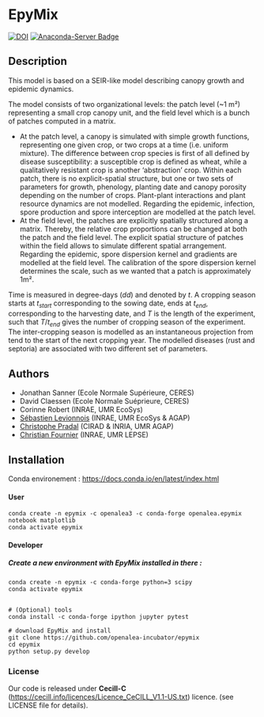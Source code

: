 # EpyMix

[![DOI](https://zenodo.org/badge/DOI/10.5281/zenodo.7139051.svg)](https://doi.org/10.5281/zenodo.7139051)
[![Anaconda-Server Badge](https://anaconda.org/openalea3/openalea.epymix/badges/installer/conda.svg)](https://conda.anaconda.org/openalea3)
## Description

This model is based on a SEIR-like model describing canopy growth and epidemic dynamics. 

The model consists of two organizational levels: the patch level (~1 m²) representing a small crop canopy unit, and the field level which is a bunch of patches computed in a matrix. 
* At the patch level, a canopy is simulated with simple growth functions, representing one given crop, or two crops at a time (i.e. uniform mixture). The difference between crop species is first of all defined by disease susceptibility: a susceptible crop is defined as wheat, while a qualitatively resistant crop is another ‘abstraction’ crop. Within each patch, there is no explicit-spatial structure, but one or two sets of parameters for growth, phenology, planting date and canopy porosity depending on the number of crops. Plant-plant interactions and plant resource dynamics are not modelled. Regarding the epidemic, infection, spore production and spore interception are modelled at the patch level. 
* At the field level, the patches are explicitly spatially structured along a matrix. Thereby, the relative crop proportions can be changed at both the patch and the field level. The explicit spatial structure of patches within the field allows to simulate different spatial arrangement. Regarding the epidemic, spore dispersion kernel and gradients are modelled at the field level. The calibration of the spore dispersion kernel determines the scale, such as we wanted that a patch is approximately 1m². 

Time is measured in degree-days ($dd$) and denoted by $t$. A cropping season starts at $t_{start}$ corresponding to the sowing date, ends at $t_{end}$, corresponding to the harvesting date, and $T$ is the length of the experiment, such that $T/t_{end}$ gives the number of cropping season of the experiment. The inter-cropping season is modelled as an instantaneous projection from tend to the start of the next cropping year. 
The modelled diseases (rust and septoria) are associated with two different set of parameters.

## Authors
- Jonathan Sanner (Ecole Normale Supérieure, CERES)
- David Claessen (Ecole Normale Suéprieure, CERES)
- Corinne Robert (INRAE, UMR EcoSys)
- [Sébastien Levionnois](https://github.com/slevionnois2) (INRAE, UMR EcoSys & AGAP)
- [Christophe Pradal](https://github.com/pradal) (CIRAD & INRIA, UMR AGAP)
- [Christian Fournier](https://github.com/christian34) (INRAE, UMR LEPSE)

## Installation


Conda environement : https://docs.conda.io/en/latest/index.html

#### User

    conda create -n epymix -c openalea3 -c conda-forge openalea.epymix notebook matplotlib
    conda activate epymix

#### Developer

##### Create a new environment with EpyMix installed in there :

    conda create -n epymix -c conda-forge python=3 scipy
    conda activate epymix

	
    # (Optional) tools
    conda install -c conda-forge ipython jupyter pytest
  
    # download EpyMix and install
    git clone https://github.com/openalea-incubator/epymix
    cd epymix
    python setup.py develop


### License

Our code is released under **Cecill-C** (https://cecill.info/licences/Licence_CeCILL_V1.1-US.txt) licence. (see LICENSE file for details).

